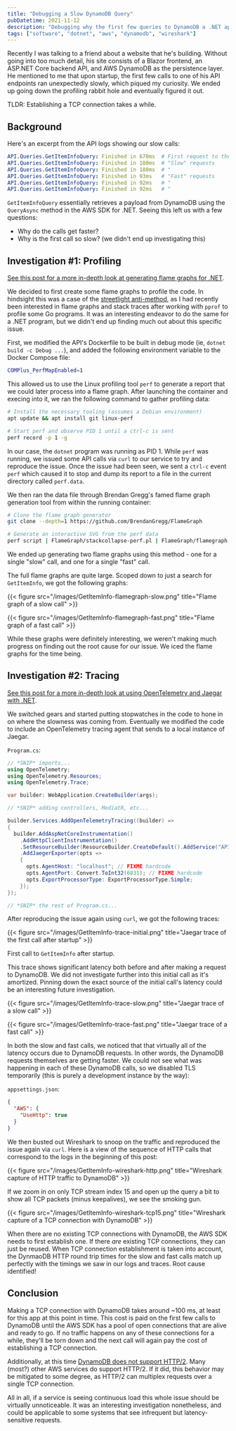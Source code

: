 ```yaml
---
title: "Debugging a Slow DynamoDB Query"
pubDatetime: 2021-11-12
description: "Debugging why the first few queries to DynamoDB a .NET app makes are slow"
tags: ["software", "dotnet", "aws", "dynamodb", "wireshark"]
---
```


Recently I was talking to a friend about a website that he's building. Without
going into too much detail, his site consists of a Blazor frontend, an ASP.NET
Core backend API, and AWS DynamoDB as the persistence layer. He mentioned to me
that upon startup, the first few calls to one of his API endpoints ran
unexpectedly slowly, which piqued my curiosity. We ended up going down the
profiling rabbit hole and eventually figured it out.

TLDR: Establishing a TCP connection takes a while.

## Background

Here's an excerpt from the API logs showing our slow calls:

```yaml
API.Queries.GetItemInfoQuery: Finished in 670ms  # First request to the API after startup
API.Queries.GetItemInfoQuery: Finished in 180ms  # "Slow" requests
API.Queries.GetItemInfoQuery: Finished in 180ms  # "
API.Queries.GetItemInfoQuery: Finished in 93ms   # "Fast" requests
API.Queries.GetItemInfoQuery: Finished in 92ms   # "
API.Queries.GetItemInfoQuery: Finished in 92ms   # "
```

`GetItemInfoQuery` essentially retrieves a payload from DynamoDB using the
`QueryAsync` method in the AWS SDK for .NET. Seeing this left us with a few
questions:

- Why do the calls get faster?
- Why is the first call so slow? (we didn't end up investigating this)

## Investigation #1: Profiling

[See this post for a more in-depth look at generating flame graphs for .NET][2].

We decided to first create some flame graphs to profile the code. In hindsight
this was a case of the [streetlight anti-method][1], as I had recently been
interested in flame graphs and stack traces after working with `pprof` to
profile some Go programs. It was an interesting endeavor to do the same for a
.NET program, but we didn't end up finding much out about this specific issue.

First, we modified the API's Dockerfile to be built in debug mode (ie,
`dotnet build -c Debug ...`), and added the following environment variable to
the Docker Compose file:

```sh
COMPlus_PerfMapEnabled=1
```

This allowed us to use the Linux profiling tool `perf` to generate a report that
we could later process into a flame graph. After launching the container and
execing into it, we ran the following command to gather profiling data:

```sh
# Install the necessary tooling (assumes a Debian environment)
apt update && apt install git linux-perf

# Start perf and observe PID 1 until a ctrl-c is sent
perf record -p 1 -g
```

In our case, the `dotnet` program was running as PID 1. While `perf` was
running, we issued some API calls via `curl` to our service to try and reproduce
the issue. Once the issue had been seen, we sent a `ctrl-c` event `perf` which
caused it to stop and dump its report to a file in the current directory called
`perf.data`.

We then ran the data file through Brendan Gregg's famed flame graph generation
tool from within the running container:

```sh
# Clone the flame graph generator
git clone --depth=1 https://github.com/BrendanGregg/FlameGraph

# Generate an interactive SVG from the perf data
perf script | FlameGraph/stackcollapse-perf.pl | FlameGraph/flamegraph.pl > flamegraph.svg
```

We ended up generating two flame graphs using this method - one for a single
"slow" call, and one for a single "fast" call.

The full flame graphs are quite large. Scoped down to just a search for
`GetItemInfo`, we got the following graphs:

{{< figure src="/images/GetItemInfo-flamegraph-slow.png" title="Flame graph of a slow call" >}}

{{< figure src="/images/GetItemInfo-flamegraph-fast.png" title="Flame graph of a fast call" >}}

While these graphs were definitely interesting, we weren't making much progress
on finding out the root cause for our issue. We iced the flame graphs for the
time being.

## Investigation #2: Tracing

[See this post for a more in-depth look at using OpenTelemetry and Jaegar with
.NET][3].

We switched gears and started putting stopwatches in the code to hone in on
where the slowness was coming from. Eventually we modified the code to include
an OpenTelemetry tracing agent that sends to a local instance of Jaegar.

`Program.cs`:

```csharp
// *SNIP* imports...
using OpenTelemetry;
using OpenTelemetry.Resources;
using OpenTelemetry.Trace;

var builder: WebApplication.CreateBuilder(args);

// *SNIP* adding controllers, MediatR, etc...

builder.Services.AddOpenTelemetryTracing((builder) =>
{
  builder.AddAspNetCoreInstrumentation()
    .AddHttpClientInstrumentation()
    .SetResourceBuilder(ResourceBuilder.CreateDefault().AddService("API"))
    .AddJaegerExporter(opts =>
    {
      opts.AgentHost: "localhost"; // FIXME hardcode
      opts.AgentPort: Convert.ToInt32(6831); // FIXME hardcode
      opts.ExportProcessorType: ExportProcessorType.Simple;
    });
});

// *SNIP* the rest of Program.cs...
```

After reproducing the issue again using `curl`, we got the following traces:

{{< figure src="/images/GetItemInfo-trace-initial.png" title="Jaegar trace of the first call after startup" >}}

First call to `GetItemInfo` after startup.

This trace shows significant latency both before and after making a request to
DynamoDB. We did not investigate further into this initial call as it's
amortized. Pinning down the exact source of the initial call's latency could be
an interesting future investigation.

{{< figure src="/images/GetItemInfo-trace-slow.png" title="Jaegar trace of a slow call" >}}

{{< figure src="/images/GetItemInfo-trace-fast.png" title="Jaegar trace of a fast call" >}}

In both the slow and fast calls, we noticed that that virtually all of the
latency occurs due to DynamoDB requests. In other words, the DynamoDB requests
themselves are getting faster. We could not see what was happening in each of
these DynamoDB calls, so we disabled TLS temporarily (this is purely a
development instance by the way):

`appsettings.json`:

```json
{
  "AWS": {
    "UseHttp": true
  }
}
```

We then busted out Wireshark to snoop on the traffic and reproduced the issue
again via `curl`. Here is a view of the sequence of HTTP calls that correspond
to the logs in the beginning of this post:

{{< figure src="/images/GetItemInfo-wireshark-http.png" title="Wireshark capture of HTTP traffic to DynamoDB" >}}

If we zoom in on only TCP stream index 15 and open up the query a bit to show
all TCP packets (minus keepalives), we see the smoking gun.

{{< figure src="/images/GetItemInfo-wireshark-tcp15.png" title="Wireshark capture of a TCP connection with DynamoDB" >}}

When there are no existing TCP connections with DynamoDB, the AWS SDK needs to
first establish one. If there _are_ existing TCP connections, they can just be
reused. When TCP connection establishment is taken into account, the DynmaoDB
HTTP round trip times for the slow and fast calls match up perfectly with the
timings we saw in our logs and traces. Root cause identified!

## Conclusion

Making a TCP connection with DynamoDB takes around ~100 ms, at least for this
app at this point in time. This cost is paid on the first few calls to DynamoDB
until the AWS SDK has a pool of open connections that are alive and ready to go.
If no traffic happens on any of these connections for a while, they'll be torn
down and the next call will again pay the cost of establishing a TCP connection.

Additionally, at this time [DynamoDB does not support HTTP/2][4]. Many (most?)
other AWS services do support HTTP/2. If it did, this behavior may be mitigated
to some degree, as HTTP/2 can multiplex requests over a single TCP connection.

All in all, if a service is seeing continuous load this whole issue should be
virtually unnoticeable. It was an interesting investigation nonetheless, and
could be applicable to some systems that see infrequent but latency-sensitive
requests.

<!-- References -->

[1]: https://en.wikipedia.org/wiki/Streetlight_effect
[2]: https://codeblog.dotsandbrackets.com/profiling-net-core-app-linux/

<!-- prettier-ignore -->
[3]: https://www.mytechramblings.com/posts/getting-started-with-opentelemetry-and-dotnet-core/
[4]: https://github.com/aws/aws-sdk-go/issues/2984
